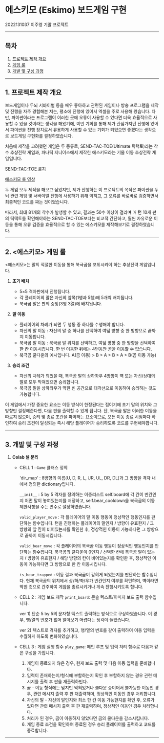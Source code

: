 # 에스키모 (Eskimo) 보드게임 구현

2022131037 이주영 기말 프로젝트

---

## 목차

1. [프로젝트 제작 개요](#프로젝트-제작-개요)
2. [게임 룰](#게임-룰)
3. [개발 및 구성 과정](#개발-및-구성-과정)

---

## 1. 프로젝트 제작 개요

보드게임이나 두뇌 서바이벌 등을 매우 좋아하고 관련된 게임이나 방송 프로그램을 제작 및 진행을 자주 경험해본 저는, 평소에 진행에 있어서 엑셀을 주로 사용해 왔습니다. 다만, 파이썬이라는 프로그램이 이러한 곳에 오류이 사용할 수 있다면 더욱 효율적으로 사용할 수 있을 것이라는 생각을 해왔기에, 이번 기회를 통해 제가 관심가지던 진행에 있어서 파이썬을 진행 장치로서 유용하게 사용할 수 있는 기회가 되었으면 좋겠다는 생각으로 보드게임 구현화를 결정하였습니다.

처음에 제작을 고려했던 게임은 두 종류로, SEND-TAC-TOE(Ultimate 틱택토)라는 착수 추상전략 게임과, 파나틱 지니어스에서 제작한 에스키모라는 기물 이동 추상전략 게임입니다. 

[SEND-TAC-TOE 룰지](https://cafe.naver.com/geniuslike/115)

[에스키모 룰 영상](https://www.youtube.com/watch?v=Z7Nn6rXVP_8)

두 게임 모두 제작을 해보고 싶었지만, 제가 진행하는 이 프로젝트의 목적은 파이썬을 두뇌 관련 게임 및 서바이벌 진행에 사용하기 위해 익히고, 그 오류를 바로바로 검증하면서 최종적인 코드를 짜는 것이었습니다.

따라서, 최대 81개의 착수가 발생할 수 있고, 결과는 50수 이상이 걸리며 매 턴 10개 판의 틱택토를 확인해야하는 SEND-TAC-TOE보다는 비교적 간단하고, 훨씬 자유로운 이동을 통해 오류 검증을 효율적으로 할 수 있는 에스키모를 제작해보기로 결정하였습니다. 


---

## 2. <에스키모> 게임 룰
<에스키모>는 말의 적절한 이동을 통해 북극곰을 포위시켜야 하는 추상전략 게임입니다.

1. **초기 배치**

   * 5×5 격자판에서 진행됩니다.
   * 각 플레이어의 말은 자신의 앞쪽(1행과 5행)에 5개씩 배치됩니다.
   * 북극곰 말은 판의 중앙(3행 3열)에 배치됩니다.

2. **말 이동**

   * 플레이어의 차례가 되면 두 행동 중 하나를 수행해야 합니다.
   * 자신의 말 이동 : 자신의 말 중 하나를 선택하여 여덟 방향 중 한 방향으로 끝까지 이동합니다.
   * 북극곰 말 이동 : 북극곰 말 위치를 선택하고, 여덟 방향 중 한 방향을 선택하여 한 칸 이동시킵니다. 한 번 이동한 뒤에는 4턴동안 곰을 이동할 수 없습니다.
   * 북극곰 쿨다운의 예시입니다. A(곰 이동) > B > A > B > A > B(곰 이동 가능)

3. **승리 조건**

   * 자신의 차례가 되었을 때, 북극곰 말의 상하좌우 4방향이 벽 또는 자신/상대의 말로 모두 막혀있으면 승리합니다.
   * 북극곰 말을 상하좌우가 막힌 빈 공간으로 대각선으로 이동하여 승리하는 것도 가능합니다.
  
이 게임에서 가장 중요한 요소는 이동 방식이 한정된다는 점이기에 초기 말의 위치와 그 방향만 결정해준다면, 다음 판을 출력할 수 있게 됩니다. 
단, 북극곰 말은 이러한 이동을 따르지 않으며, 승리 및 종료 조건을 파악하는 요소이므로, 모든 이동 종료 시점마다 확인하여 승리 조건이 달성되는 즉시 해당 플레이어가 승리하도록 코드를 구현해야합니다.

---

## 3. 개발 및 구성 과정

1. **Colab 셀 분리**

   * CELL 1 : `Game` 클래스 정의

     'dir_map' : 8방향의 이름(U, D, R, L, UR, UL, DR, DL)과 그 방향을 격자 내에서 정의한 dictionary입니다.

     `__init__` : 5 by 5 격자를 정의하는 이중리스트 self.board에 각 칸이 빈칸인지 어떤 말이 놓여있는지를 저장하고, self.bear_cooldown을 북극곰의 이동 제한사항을 주는 변수로 설정하였습니다.

     `valid_player_move` : 각 플레이어의 말 이동 행동이 정상적인 행동인지를 판단하는 함수입니다. 턴을 진행하는 플레이어의 말인지 / 방향이 유효한지 / 그 방향의 앞 칸이 비어있는지를 확인한 후, 정상적인 이동이 가능하다면 그 방향으로 끝까지 이동시킵니다.

     `valid_bear_move` : 각 플레이어의 북극곰 이동 행동이 정상적인 행동인지를 판단하는 함수입니다. 북극곰의 쿨다운이 0인지 / 선택한 칸에 북극곰 말이 있는지 / 방향이 유효한지 / 해당 방향의 칸이 비어있는지를 확인한 후, 정상적인 이동이 가능하다면 그 방향으로 한 칸 이동시킵니다.

     `is_bear_trapped` : 이동 결과 북극곰이 갇히게 되었는지를 판단하는 함수입니다. 현재 북극곰의 위치에서 상/하/좌/우가 빈칸인지 여부를 확인하며, 벽이라면 막힌 것으로 간주하여 게임을 종료시키거나 계속 진행시키도록 합니다.
     
   * CELL 2 : 게임 보드 제작
     `print_board`: 콘솔 텍스트/이미지 보드 출력 함수입니다.
     
     ver 1) 단순 5 by 5의 문자형 텍스트 출력하는 방식으로 구상하였습니다. 이 경우, 행/열의 번호가 없어 알아보기 어렵다는 생각이 들었습니다.
     
     ver 2) 텍스트로 격자를 추가하고, 행/열의 번호를 같이 출력하여 이동 입력을 수월하게 하도록 변화하였습니다.
     
   * CELL 3 : 게임 실행 함수
     `play_game`: 메인 루프 및 입력 처리 함수로 다음과 같은 구성을 가집니다.
      1. 게임이 종료되지 않은 경우, 현재 보드 출력 및 다음 이동 입력을 준비합니다.
      2. 입력이 존재하는지/형식에 부합하는지 확인 후 부합하지 않는 경우 관련 메시지를 출력 후 판을 재출력하빈다.
      3. 곰 - 이동 형식에는 맞지만 막혀있거나 쿨다운 중이어서 불가능한 이동인 경우, 관련 메시지 출력 후 판 재출력하며, 정상적인 이동인 경우 처리합니다.
      4. 자신의 말 - 자신의 말인지와 최소 한 칸 이동 가능한지를 확인 후, 오류가 있다면 관련 메시지 출력 후 판 재출력하며, 정상적인 이동인 경우 처리합니다.
      5. 처리가 된 경우, 곰이 이동하지 않았다면 곰의 쿨다운을 감소시킵니다.
      6. 게임 종료 조건을 확인하여 종료된 경우 승리 플레이어를 출력하고 코드를 종료합니다.

---
